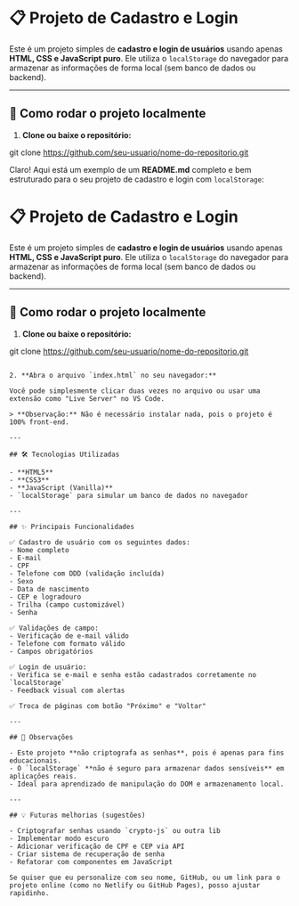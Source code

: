 # 📋 Projeto de Cadastro e Login

Este é um projeto simples de **cadastro e login de usuários** usando apenas **HTML, CSS e JavaScript puro**. Ele utiliza o `localStorage` do navegador para armazenar as informações de forma local (sem banco de dados ou backend).

---

## 🚀 Como rodar o projeto localmente

1. **Clone ou baixe o repositório:**

git clone https://github.com/seu-usuario/nome-do-repositorio.git

Claro! Aqui está um exemplo de um **README.md** completo e bem estruturado para o seu projeto de cadastro e login com `localStorage`:

# 📋 Projeto de Cadastro e Login

Este é um projeto simples de **cadastro e login de usuários** usando apenas **HTML, CSS e JavaScript puro**. Ele utiliza o `localStorage` do navegador para armazenar as informações de forma local (sem banco de dados ou backend).

---

## 🚀 Como rodar o projeto localmente

1. **Clone ou baixe o repositório:**

git clone https://github.com/seu-usuario/nome-do-repositorio.git
```

2. **Abra o arquivo `index.html` no seu navegador:**

Você pode simplesmente clicar duas vezes no arquivo ou usar uma extensão como "Live Server" no VS Code.

> **Observação:** Não é necessário instalar nada, pois o projeto é 100% front-end.

---

## 🛠️ Tecnologias Utilizadas

- **HTML5**  
- **CSS3**  
- **JavaScript (Vanilla)**  
- `localStorage` para simular um banco de dados no navegador

---

## ✨ Principais Funcionalidades

✅ Cadastro de usuário com os seguintes dados:
- Nome completo  
- E-mail  
- CPF  
- Telefone com DDD (validação incluída)  
- Sexo  
- Data de nascimento  
- CEP e logradouro  
- Trilha (campo customizável)  
- Senha

✅ Validações de campo:
- Verificação de e-mail válido  
- Telefone com formato válido  
- Campos obrigatórios

✅ Login de usuário:
- Verifica se e-mail e senha estão cadastrados corretamente no `localStorage`  
- Feedback visual com alertas

✅ Troca de páginas com botão "Próximo" e "Voltar"

---

## 📌 Observações

- Este projeto **não criptografa as senhas**, pois é apenas para fins educacionais.  
- O `localStorage` **não é seguro para armazenar dados sensíveis** em aplicações reais.
- Ideal para aprendizado de manipulação do DOM e armazenamento local.

---

## 💡 Futuras melhorias (sugestões)

- Criptografar senhas usando `crypto-js` ou outra lib
- Implementar modo escuro
- Adicionar verificação de CPF e CEP via API
- Criar sistema de recuperação de senha
- Refatorar com componentes em JavaScript

Se quiser que eu personalize com seu nome, GitHub, ou um link para o projeto online (como no Netlify ou GitHub Pages), posso ajustar rapidinho.
